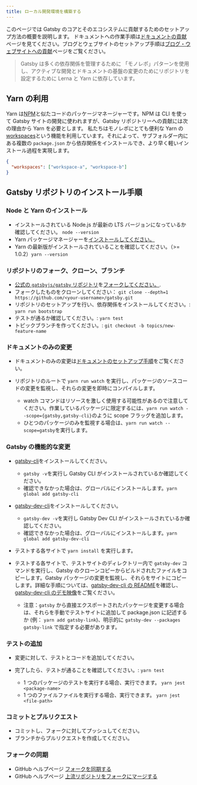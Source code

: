 ```yaml
---
title: ローカル開発環境を構築する
---
```


このページでは Gatsby のコアとそのエコシステムに貢献するためのセットアップ方法の概要を説明します。
ドキュメントへの作業手順は[ドキュメントの貢献](/contributing/docs-contributions/)ページを見てください。ブログとウェブサイトのセットアップ手順は[ブログ・ウェブサイトへの貢献](/contributing/blog-and-website-contributions/)ページをご覧ください。

> Gatsby は多くの依存関係を管理するために 「モノレポ」パターンを使用し、アクティブな開発とドキュメントの基盤の変更のためにリポジトリを設定するために Lerna と Yarn に依存しています。

## Yarn の利用

Yarn は[NPM](https://www.npmjs.com/)と似たコードのパッケージマネージャーです。NPM は CLI を使って Gatsby サイトの開発に使われますが、Gatsby リポジトリーへの貢献には次の理由から Yarn を必要とします。
私たちはモノレポにとても便利な Yarn の[workspaces](https://yarnpkg.com/lang/ja/docs/workspaces/)という機能を利用しています。それによって、サブフォルダー内にある複数の `package.json` から依存関係をインストールでき、より早く軽いインストール過程を実現します。

```json:title=package.json
{
  "workspaces": ["workspace-a", "workspace-b"]
}
```

## Gatsby リポジトリのインストール手順

### Node と Yarn のインストール

- インストールされている Node.js が最新の LTS バージョンになっているか確認してください。 `node --version`
- Yarn パッケージマネージャーを[インストールしてください。](https://yarnpkg.com/en/docs/install)
- Yarn の最新版がインストールされていることを確認してください。（>= 1.0.2）`yarn --version`

### リポジトリのフォーク、クローン、ブランチ

- [公式の `gatsbyjs/gatsby` リポジトリ](https://github.com/gatsbyjs/gatsby)を[フォークしてください。](https://help.github.com/en/github/getting-started-with-github/fork-a-repo).
- フォークしたものをクローンしてください： `git clone --depth=1 https://github.com/<your-username>/gatsby.git`
- リポジトリのセットアップを行い、依存関係をインストールしてください。: `yarn run bootstrap`
- テストが通るか確認してください。: `yarn test`
- トピックブランチを作ってください。: `git checkout -b topics/new-feature-name`

### ドキュメントのみの変更

- ドキュメントのみの変更は[ドキュメントのセットアップ手順](/contributing/docs-contributions#docs-site-setup-instructions)をご覧ください。
- リポジトリのルートで `yarn run watch` を実行し、パッケージのソースコードの変更を監視し、それらの変更を即時にコンパイルします。

  - watch コマンドはリソースを激しく使用する可能性があるので注意してください。作業しているパッケージに限定するには、`yarn run watch --scope={gatsby,gatsby-cli}`のように scope フラッグを追加します。
  - ひとつのパッケージのみを監視する場合は、`yarn run watch --scope=gatsby`を実行します。

### Gatsby の機能的な変更

- [gatsby-cli](https://github.com/gatsbyjs/gatsby/blob/master/packages/gatsby-cli)をインストールしてください。
  - `gatsby -v`を実行し Gatsby CLI がインストールされているか確認してください。
  - 確認できなかった場合は、グローバルにインストールします。`yarn global add gatsby-cli`
- [gatsby-dev-cli](https://github.com/gatsbyjs/gatsby/tree/master/packages/gatsby-dev-cli)をインストールしてください。
  - `gatsby-dev -v`を実行し Gatsby Dev CLI がインストールされているか確認してください。
  - 確認できなかった場合は、グローバルにインストールします。`yarn global add gatsby-dev-cli`
- テストする各サイトで `yarn install` を実行します。
- テストする各サイトで、テストサイトのディレクトリー内で `gatsby-dev` コマンドを実行し、Gatsby のクローンコピーからビルドされたファイルをコピーします。Gatsby パッケージの変更を監視し、それらをサイトにコピーします。詳細な手順については、[gatsby-dev-cli の README](https://www.npmjs.com/package/gatsby-dev-cli)を確認し、[gatsby-dev-cli のデモ映像](https://www.youtube.com/watch?v=D0SwX1MSuas)をご覧ください。

  - 注意：`gatsby` から直接エクスポートされたパッケージを変更する場合は、それらを手動でテストサイトに追加して package.json に記述するか (例： `yarn add gatsby-link`)、明示的に `gatsby-dev --packages gatsby-link` で指定する必要があります。

### テストの追加

- 変更に対して、テストとコードを追加してください。
- 完了したら、テストが通ることを確認してください。: `yarn test`

  - 1 つのパッケージのテストを実行する場合、実行できます。 `yarn jest <package-name>`
  - 1 つのファイルファイルを実行する場合、実行できます。 `yarn jest <file-path>`

### コミットとプルリクエスト

- コミットし、フォークに対してプッシュしてください。
- ブランチからプルリクエストを作成してください。

### フォークの同期

- GitHub ヘルプページ [フォークを同期する](https://help.github.com/ja/github/collaborating-with-issues-and-pull-requests/syncing-a-fork)
- GitHub ヘルプページ [上流リポジトリをフォークにマージする](https://help.github.com/ja/github/collaborating-with-issues-and-pull-requests/merging-an-upstream-repository-into-your-fork)
